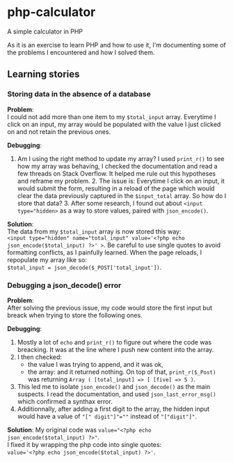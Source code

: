 # php-calculator

A simple calculator in PHP

As it is an exercise to learn PHP and how to use it, I'm documenting some of the problems I encountered and how I solved them.

## Learning stories

### Storing data in the absence of a database

**Problem**:  
I could not add more than one item to my `$total_input` array. Everytime I click on an input, my array would be populated with the value I just clicked on and not retain the previous ones.

**Debugging**:

1.  Am I using the right method to update my array? I used `print_r()` to see how my array was behaving, I checked the documentation and read a few threads on Stack Overflow. It helped me rule out this hypotheses and reframe my problem. 2. The issue is: Everytime I click on an input, it would submit the form, resulting in a reload of the page which would clear the data previously captured in the `$input_total` array. So how do I store that data? 3. After some research, I found out about `<input type="hidden>` as a way to store values, paired with `json_encode()`.

**Solution**:  
The data from my `$total_input` array is now stored this way:  
`<input type="hidden" name="total_input" value='<?php echo json_encode($total_input) ?>' >`.
Be careful to use single quotes to avoid formatting conflicts, as I painfully learned.
When the page reloads, I repopulate my array like so:  
`$total_input = json_decode($_POST['total_input'])`.

### Debugging a json_decode() error

**Problem**:  
After solving the previous issue, my code would store the first input but breack when trying to store the following ones.

**Debugging**:

1. Mostly a lot of `echo` and `print_r()` to figure out where the code was breacking. It was at the line where I push new content into the array.
2. I then checked:
   - the value I was trying to append, and it was ok,
   - the array: and it returned nothing.
     On top of that, `print_r($_Post)` was returning `Array ( [total_input] => [ [five] => 5 )`.
3. This led me to isolate `json_encode()` and `json_decode()` as the main suspects. I read the documentation, and used `json_last_error_msg()` which confirmed a synthax error.
4. Additionnally, after adding a first digit to the array, the hidden input would have a value of `"[" digit"]"=""` instead of `"["digit"]"`.

**Solution**:
My original code was `value="<?php echo json_encode($total_input) ?>"`.  
I fixed it by wrapping the php code into single quotes:  
`value='<?php echo json_encode($total_input) ?>'`.
